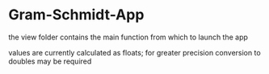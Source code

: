 # Gram-Schmidt-App
the view folder contains the main function from which to launch the app

values are currently calculated as floats; for greater precision conversion to doubles may be required
